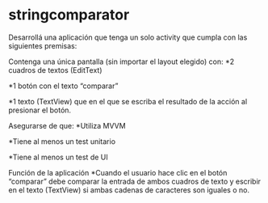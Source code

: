 # stringcomparator

Desarrollá una aplicación que tenga un solo activity que cumpla con las siguientes premisas:

Contenga una única pantalla (sin importar el layout elegido) con:
*2 cuadros de textos (EditText) 

*1 botón con el texto “comparar”

*1 texto (TextView) que en el que se escriba el resultado de la acción al presionar el botón.

Asegurarse de que:
*Utiliza MVVM

*Tiene al menos un test unitario

*Tiene al menos un test de UI

Función de la aplicación
*Cuando el usuario hace clic en el botón “comparar” debe comparar la entrada de ambos cuadros de texto y escribir en el texto (TextView) si ambas cadenas de caracteres son iguales o no.
